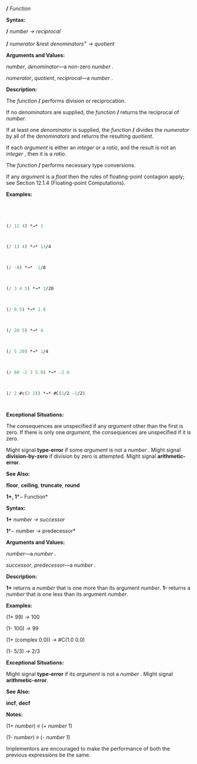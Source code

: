 **/** *Function* 



**Syntax:** 



**/** *number → reciprocal* 



**/** *numerator* &rest *denominators*<sup>+</sup> *→ quotient* 



**Arguments and Values:** 



*number*, *denominator*—a non-zero *number* . 



*numerator*, *quotient*, *reciprocal*—a *number* . 



**Description:** 



The *function* **/** performs division or reciprocation. 



If no *denominators* are supplied, the *function* **/** returns the reciprocal of *number*. 



If at least one *denominator* is supplied, the *function* **/** divides the *numerator* by all of the *denominators* and returns the resulting *quotient*. 



If each *argument* is either an *integer* or a *ratio*, and the result is not an *integer* , then it is a *ratio*. 



 



 



The *function* **/** performs necessary type conversions. 



If any *argument* is a *float* then the rules of floating-point contagion apply; see Section 12.1.4 (Floating-point Computations). 



**Examples:**
```lisp
 



(/ 12 4) *→* 3 



(/ 13 4) *→* 13/4 



(/ -8) *→* -1/8 



(/ 3 4 5) *→* 3/20 



(/ 0.5) *→* 2.0 



(/ 20 5) *→* 4 



(/ 5 20) *→* 1/4 



(/ 60 -2 3 5.0) *→* -2.0 



(/ 2 #c(2 2)) *→* #C(1/2 -1/2) 




```
**Exceptional Situations:** 



The consequences are unspecified if any *argument* other than the first is zero. If there is only one *argument*, the consequences are unspecified if it is zero. 



Might signal **type-error** if some *argument* is not a *number* . Might signal **division-by-zero** if division by zero is attempted. Might signal **arithmetic-error**. 



**See Also:** 



**floor**, **ceiling**, **truncate**, **round** 



**1+, 1***− Function* 



**Syntax:** 



**1+** *number → successor* 



**1***− number → predecessor* 



**Arguments and Values:** 



*number*—a *number* . 



*successor*, *predecessor*—a *number* . 



**Description:** 



**1+** returns a *number* that is one more than its argument *number*. **1-** returns a *number* that is one less than its argument *number*. 







 



 



**Examples:** 



(1+ 99) *→* 100 



(1- 100) *→* 99 



(1+ (complex 0.0)) *→* #C(1.0 0.0) 



(1- 5/3) *→* 2/3 



**Exceptional Situations:** 



Might signal **type-error** if its *argument* is not a *number* . Might signal **arithmetic-error**. 



**See Also:** 



**incf**, **decf** 



**Notes:** 



(1+ *number*) *≡* (+ *number* 1) 



(1- *number*) *≡* (- *number* 1) 



Implementors are encouraged to make the performance of both the previous expressions be the same. 



